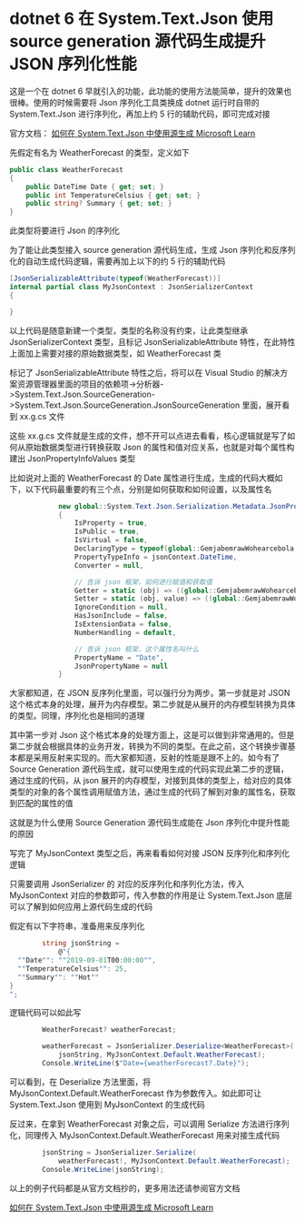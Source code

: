 # dotnet 6 在 System.Text.Json 使用 source generation 源代码生成提升 JSON 序列化性能

这是一个在 dotnet 6 早就引入的功能，此功能的使用方法能简单，提升的效果也很棒。使用的时候需要将 Json 序列化工具类换成 dotnet 运行时自带的 System.Text.Json 进行序列化，再加上约 5 行的辅助代码，即可完成对接

<!--more-->
<!-- CreateTime:2022/10/31 8:09:00 -->

<!-- 发布 -->
<!-- 博客 -->

官方文档： [如何在 System.Text.Json 中使用源生成 Microsoft Learn](https://learn.microsoft.com/zh-cn/dotnet/standard/serialization/system-text-json/source-generation?pivots=dotnet-6-0)

先假定有名为 WeatherForecast 的类型，定义如下

```csharp
public class WeatherForecast
{
    public DateTime Date { get; set; }
    public int TemperatureCelsius { get; set; }
    public string? Summary { get; set; }
}
```

此类型将要进行 Json 的序列化

为了能让此类型接入 source generation 源代码生成，生成 Json 序列化和反序列化的自动生成代码逻辑，需要再加上以下的约 5 行的辅助代码

```csharp
[JsonSerializableAttribute(typeof(WeatherForecast))]
internal partial class MyJsonContext : JsonSerializerContext
{

}
```

以上代码是随意新建一个类型，类型的名称没有约束，让此类型继承 JsonSerializerContext 类型，且标记 JsonSerializableAttribute 特性，在此特性上面加上需要对接的原始数据类型，如 WeatherForecast 类

标记了 JsonSerializableAttribute 特性之后，将可以在 Visual Studio 的解决方案资源管理器里面的项目的依赖项->分析器->System.Text.Json.SourceGeneration->System.Text.Json.SourceGeneration.JsonSourceGeneration 里面，展开看到 xx.g.cs 文件

这些 xx.g.cs 文件就是生成的文件，想不开可以点进去看看，核心逻辑就是写了如何从原始数据类型进行转换获取 Json 的属性和值对应关系，也就是对每个属性构建出 JsonPropertyInfoValues 类型

比如说对上面的 WeatherForecast 的 Date 属性进行生成，生成的代码大概如下，以下代码最重要的有三个点，分别是如何获取和如何设置，以及属性名

```csharp
            new global::System.Text.Json.Serialization.Metadata.JsonPropertyInfoValues<global::System.DateTime>()
            {
                IsProperty = true,
                IsPublic = true,
                IsVirtual = false,
                DeclaringType = typeof(global::GemjabemrawWohearcebola.WeatherForecast),
                PropertyTypeInfo = jsonContext.DateTime,
                Converter = null,

                // 告诉 json 框架，如何进行赋值和获取值
                Getter = static (obj) => ((global::GemjabemrawWohearcebola.WeatherForecast)obj).Date,
                Setter = static (obj, value) => ((global::GemjabemrawWohearcebola.WeatherForecast)obj).Date = value!,
                IgnoreCondition = null,
                HasJsonInclude = false,
                IsExtensionData = false,
                NumberHandling = default,

                // 告诉 json 框架，这个属性名叫什么
                PropertyName = "Date",
                JsonPropertyName = null
            }
```

大家都知道，在 JSON 反序列化里面，可以强行分为两步。第一步就是对 JSON 这个格式本身的处理，展开为内存模型。第二步就是从展开的内存模型转换为具体的类型。同理，序列化也是相同的道理

其中第一步对 Json 这个格式本身的处理方面上，这是可以做到非常通用的。但是第二步就会根据具体的业务开发，转换为不同的类型。在此之前，这个转换步骤基本都是采用反射来实现的。而大家都知道，反射的性能是跟不上的。如今有了 Source Generation 源代码生成，就可以使用生成的代码实现此第二步的逻辑，通过生成的代码，从 json 展开的内存模型，对接到具体的类型上，给对应的具体类型的对象的各个属性调用赋值方法，通过生成的代码了解到对象的属性名，获取到匹配的属性的值

这就是为什么使用 Source Generation 源代码生成能在 Json 序列化中提升性能的原因

写完了 MyJsonContext 类型之后，再来看看如何对接 JSON 反序列化和序列化逻辑

只需要调用 JsonSerializer 的 对应的反序列化和序列化方法，传入 MyJsonContext 对应的参数即可，传入参数的作用是让 System.Text.Json 底层可以了解到如何应用上源代码生成的代码

假定有以下字符串，准备用来反序列化

```csharp
        string jsonString =
            @"{
  ""Date"": ""2019-09-01T00:00:00"",
  ""TemperatureCelsius"": 25,
  ""Summary"": ""Hot""
}
";
```

逻辑代码可以如此写

```csharp
        WeatherForecast? weatherForecast;

        weatherForecast = JsonSerializer.Deserialize<WeatherForecast>(
            jsonString, MyJsonContext.Default.WeatherForecast);
        Console.WriteLine($"Date={weatherForecast?.Date}");
```

可以看到，在 Deserialize 方法里面，将 MyJsonContext.Default.WeatherForecast 作为参数传入。如此即可让 System.Text.Json 使用到 MyJsonContext 的生成代码

反过来，在拿到 WeatherForecast 对象之后，可以调用 Serialize 方法进行序列化，同理传入 MyJsonContext.Default.WeatherForecast 用来对接生成代码

```csharp
        jsonString = JsonSerializer.Serialize(
            weatherForecast!, MyJsonContext.Default.WeatherForecast);
        Console.WriteLine(jsonString);
```

以上的例子代码都是从官方文档抄的，更多用法还请参阅官方文档

[如何在 System.Text.Json 中使用源生成 Microsoft Learn](https://learn.microsoft.com/zh-cn/dotnet/standard/serialization/system-text-json/source-generation?pivots=dotnet-6-0)